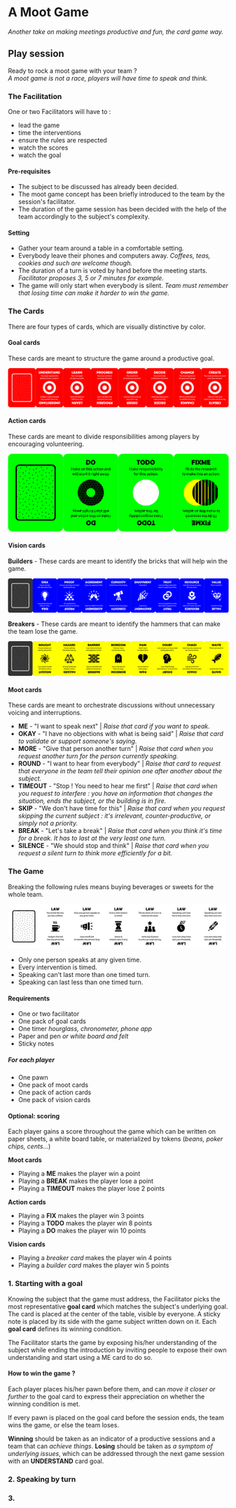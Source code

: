 # A Moot Game
*Another take on making meetings productive and fun, the card game way.*

## Play session
Ready to rock a moot game with your team ?  
*A moot game is not a race, players will have time to speak and think.*

### The Facilitation
One or two Facilitators will have to :

* lead the game
* time the interventions
* ensure the rules are respected
* watch the scores
* watch the goal

#### Pre-requisites
* The subject to be discussed has already been decided.
* The moot game concept has been briefly introduced to the team by the session's facilitator.
* The duration of the game session has been decided with the help of the team accordingly to the subject's complexity.

#### Setting
* Gather your team around a table in a comfortable setting.
* Everybody leave their phones and computers away. *Coffees, teas, cookies and such are welcome though.*
* The duration of a turn is voted by hand before the meeting starts. *Facilitator proposes 3, 5 or 7 minutes for example.*
* The game will only start when everybody is silent. *Team must remember that losing time can make it harder to win the game.*

### The Cards
There are four types of cards, which are visually distinctive by color.

#### Goal cards
These cards are meant to structure the game around a productive goal. 

![Goal cards](goals.png)

#### Action cards
These cards are meant to divide responsibilities among players by encouraging volunteering.

![Action cards](actions.png)

#### Vision cards
**Builders** - These cards are meant to identify the bricks that will help win the game. 

![Vision: Builder cards](builders.png)

**Breakers** - These cards are meant to identify the hammers that can make the team lose the game.

![Vision: Breaker cards](breakers.png)

#### Moot cards
These cards are meant to orchestrate discussions without unnecessary voicing and interruptions.

* **ME** - "I want to speak next" | *Raise that card if you want to speak.*
* **OKAY** - "I have no objections with what is being said" | *Raise that card to validate or support someone's saying.*
* **MORE** - "Give that person another turn" | *Raise that card when you request another turn for the person currently speaking.*
* **ROUND** - "I want to hear from everybody" | *Raise that card to request that everyone in the team tell their opinion one after another about the subject.*
* **TIMEOUT** - "Stop ! You need to hear me first" | *Raise that card when you request to interfere : you have an information that changes the situation, ends the subject, or the building is in fire.*
* **SKIP** - "We don't have time for this" | *Raise that card when you request skipping the current subject : it's irrelevant, counter-productive, or simply not a priority.*
* **BREAK** - "Let's take a break" | *Raise that card when you think it's time for a break. It has to last at the very least one turn.*
* **SILENCE** - "We should stop and think" | *Raise that card when you request a silent turn to think more efficiently for a bit.*

### The Game
Breaking the following rules means buying beverages or sweets for the whole team.

![Basic rules](laws.png)

* Only one person speaks at any given time.
* Every intervention is timed.
* Speaking can't last more than one timed turn.
* Speaking can last less than one timed turn.

#### Requirements
* One or two facilitator
* One pack of goal cards
* One timer *hourglass, chronometer, phone app*
* Paper and pen *or white board and felt*
* Sticky notes

##### For each player
* One pawn
* One pack of moot cards
* One pack of action cards
* One pack of vision cards

#### Optional: scoring
Each player gains a score throughout the game which can be written on paper sheets, a white board table, or materialized by tokens (*beans, poker chips, cents...*)

**Moot cards**
* Playing a **ME** makes the player win a point
* Playing a **BREAK** makes the player lose a point
* Playing a **TIMEOUT** makes the player lose 2 points

**Action cards**
* Playing a **FIX** makes the player win 3 points
* Playing a **TODO** makes the player win 8 points
* Playing a **DO** makes the player win 10 points

**Vision cards**
* Playing a *breaker card* makes the player win 4 points
* Playing a *builder card* makes the player win 5 points

### 1. Starting with a goal

Knowing the subject that the game must address, the Facilitator picks the most representative **goal card** which matches the subject's underlying goal. The card is placed at the center of the table, visible by everyone. A sticky note is placed by its side with the game subject written down on it. Each **goal card** defines its winning condition.

The Facilitator starts the game by exposing his/her understanding of the subject while ending the introduction by inviting people to expose their own understanding and start using a ME card to do so.

#### How to win the game ?
Each player places his/her pawn before them, and can *move it closer or further* to the goal card to express their appreciation on whether the winning condition is met.

If every pawn is placed on the goal card before the session ends, the team wins the game, or else the team loses.  

**Winning** should be taken as an indicator of a productive sessions and a team that can *achieve things*.
**Losing** should be taken as *a symptom of underlying issues*, which can be addressed through the next game session with an **UNDERSTAND** card goal.

### 2. Speaking by turn

### 3. 